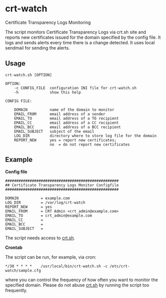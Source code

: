 # crt-watch
Certificate Transparency Logs Monitoring

The script monitors Certificate Transparency Logs via crt.sh site and reports 
new certificates issued for the domain specified by the config file. It logs 
and sends alerts every time there is a change detected. It uses local sendmail 
for sending the alerts.

## Usage

```
crt-watch.sh [OPTION]
```

```
OPTION:
    -c CONFIG_FILE  configuration INI file for crt-watch.sh
    -h              show this help
```
```
CONFIG FILE:

    DOMAIN          name of the domain to monitor
    EMAIL_FROM      email address of a sender
    EMAIL_TO        email address of a TO recipient
    EMAIL_CC        email address of a CC recipient
    EMAIL_BCC       email address of a BCC recipient
    EMAIL_SUBJECT   subject of the email
    LOG_DIR         directory where to store log file for the domain
    REPORT_NEW      yes = report new certificates;
                    no  = do not report new certificates
```

## Example

**Config file**

```
###################################################
## Certificate Transparency Logs Monitor Configfile
###################################################

DOMAIN          = example.com
LOG_DIR         = /var/log/crt-watch
REPORT_NEW      = yes
EMAIL_FROM      = CRT Admin <crt_admin@example.com>
EMAIL_TO        = crt_admin@example.com
EMAIL_CC        = 
EMAIL_BCC       = 
EMAIL_SUBJECT   = 
```

The script needs access to [crt.sh](https://crt.sh).

**Crontab**

The script can be run, for example, via cron:

```
*/30 * * * *	/usr/local/bin/crt-watch.sh -c /etc/crt-watch/sample.cfg
```
where you can control the frequency of how often you want to monitor the specified domain. Please do not abuse [crt.sh](https://crt.sh) by running the script too frequently.

